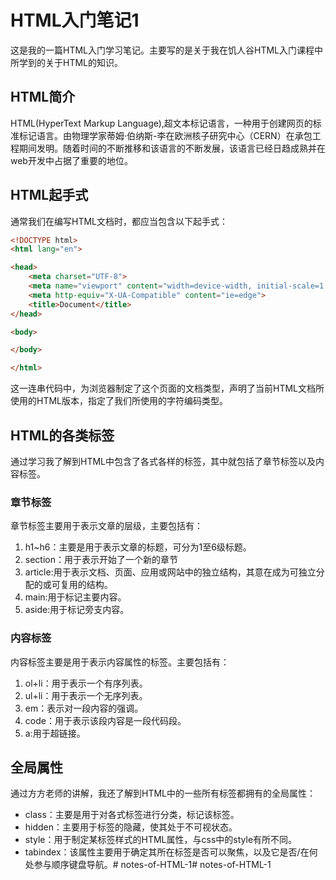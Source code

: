 # HTML入门笔记1
这是我的一篇HTML入门学习笔记。主要写的是关于我在饥人谷HTML入门课程中所学到的关于HTML的知识。
## HTML简介
HTML(HyperText Markup Language),超文本标记语言，一种用于创建网页的标准标记语言。由物理学家蒂姆·伯纳斯-李在欧洲核子研究中心（CERN）在承包工程期间发明。随着时间的不断推移和该语言的不断发展，该语言已经日趋成熟并在web开发中占据了重要的地位。
## HTML起手式
通常我们在编写HTML文档时，都应当包含以下起手式：
```html
<!DOCTYPE html>
<html lang="en">

<head>
    <meta charset="UTF-8">
    <meta name="viewport" content="width=device-width, initial-scale=1.0">
    <meta http-equiv="X-UA-Compatible" content="ie=edge">
    <title>Document</title>
</head>

<body>

</body>

</html>
```
这一连串代码中，为浏览器制定了这个页面的文档类型，声明了当前HTML文档所使用的HTML版本，指定了我们所使用的字符编码类型。
## HTML的各类标签
通过学习我了解到HTML中包含了各式各样的标签，其中就包括了章节标签以及内容标签。
### 章节标签
章节标签主要用于表示文章的层级，主要包括有：
1. h1~h6：主要是用于表示文章的标题，可分为1至6级标题。
2. section：用于表示开始了一个新的章节
3. article:用于表示文档、页面、应用或网站中的独立结构，其意在成为可独立分配的或可复用的结构。​​
4. main:用于标记主要内容。
5. aside:用于标记旁支内容。
### 内容标签
内容标签主要是用于表示内容属性的标签。主要包括有：
1. ol+li：用于表示一个有序列表。
2. ul+li：用于表示一个无序列表。
3. em：表示对一段内容的强调。
4. code：用于表示该段内容是一段代码段。
5. a:用于超链接。
## 全局属性
通过方方老师的讲解，我还了解到HTML中的一些所有标签都拥有的全局属性：
* class：主要是用于对各式标签进行分类，标记该标签。
* hidden：主要用于标签的隐藏，使其处于不可视状态。
* style：用于制定某标签样式的HTML属性，与css中的style有所不同。
* tabindex：该属性主要用于确定其所在标签是否可以聚焦，以及它是否/在何处参与顺序键盘导航。# notes-of-HTML-1# notes-of-HTML-1
